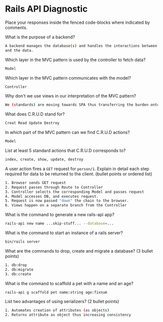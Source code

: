 # Rails API Diagnostic

Place your responses inside the fenced code-blocks where indicated by comments.


What is the purpose of a backend?

```bash
A backend manages the database(s) and handles the interactions between the user
and the data.
```

Which layer in the MVC pattern is used by the controller to fetch data?

```bash
Model
```

Which layer in the MVC pattern communicates with the model?

```bash
Controller
```

Why don't we use views in our interpretation of the MVC pattern?

```bash
We (standards) are moving towards SPA thus transferring the burden onto the client
```

What does C.R.U.D stand for?

```bash
Creat Read Update Destroy
```

In which part of the MVC pattern can we find C.R.U.D actions?

```bash
Model
```
List at least 5 standard actions that C.R.U.D corresponds to?

```bash
index, create, show, update, destroy
```

A user action fires a `GET` request for `person/1`. Explain in detail each step
required for data to be returned to the client. (bullet points or ordered list)

```bash
1. Browser sends GET request
2. Request passes through Route to Controller
3. Controller selects the corresponding Model and passes request
4. Model accesses DB, and executes request.
5. Request is now passed "down" the chain to the browser.
6. Views happen on a separate branch from the Controller
```

What is the command to generate a new rails-api app?

```bash
rails-api new name ...skip-stuff... --database=...
```

What is the command to start an instance of a rails server?

```bash
bin/rails server
```

What are the commands to drop, create and migrate a database? (3 bullet points)

```bash
1. db:drop
2. db:migrate
3. db:create
```

What is the command to scaffold a pet with a name and an age?

```bash
rails-api g scaffold pet name:string age:fixnum
```

List two advantages of using serializers? (2 bullet points)

```bash
1. Automates creation of attributes (as objects)
2. Returns attribute as object thus increasing consistency
```
